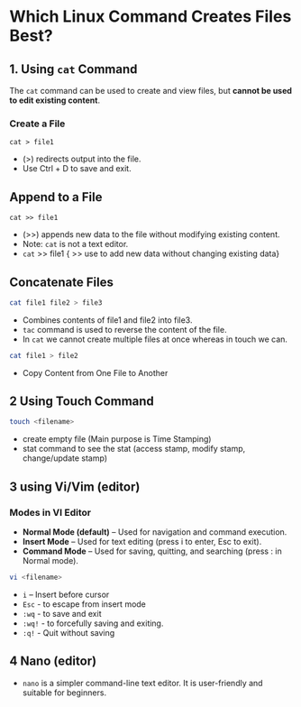 # Which Linux Command Creates Files Best?

## 1. Using `cat` Command

The `cat` command can be used to create and view files, but **cannot be used to edit existing content**.

### Create a File
```
cat > file1
```
- (>) redirects output into the file.
- Use Ctrl + D to save and exit.

## Append to a File
```
cat >> file1
```
- (>>) appends new data to the file without modifying existing content.
- Note: `cat` is not a text editor.
- `cat` >> file1 { >> use to add new data without changing existing data} 

## Concatenate Files
```bash
cat file1 file2 > file3 
```
- Combines contents of file1 and file2 into 
file3.
- `tac` command is used to reverse the content of the file. 
- In `cat` we cannot create multiple files at once whereas in touch we can. 

```bash
cat file1 > file2
```
- Copy Content from One File to Another
## 2 Using Touch Command
```bash
touch <filename>
```

- create empty file (Main purpose is Time Stamping)
- stat command to see the stat (access stamp, modify stamp, change/update stamp) 

## 3 using Vi/Vim (editor)

### Modes in VI Editor
- **Normal Mode (default)** – Used for navigation and command execution.
- **Insert Mode** – Used for text editing (press i to enter, Esc to exit).
- **Command Mode** – Used for saving, quitting, and searching (press : in Normal mode).

```bash
vi <filename>
```

- `i` – Insert before cursor 
- `Esc` - to escape from insert mode
- `:wq` - to save and exit
- `:wq!` - to forcefully saving and exiting. 
- `:q!` - Quit without saving


## 4 Nano (editor)  

- `nano` is a simpler command-line text editor. It is user-friendly and suitable for beginners.
